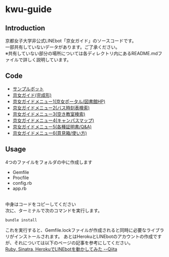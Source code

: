 # kwu-guide
## Introduction
京都女子大学非公式LINEbot「京女ガイド」のソースコードです。<br>
一部共有していないデータがあります。ご了承ください。<br>
※共有していない部分の場所については各ディレクトリ内にあるREADME.mdファイルで詳しく説明しています。
## Code
- [サンプルボット](https://github.com/yuzu-ginger/kwu-guide/tree/main/sample)
- [京女ガイド(完成形)](https://github.com/yuzu-ginger/kwu-guide/tree/main/kwu_guide_all)
- [京女ガイドメニュー1(京女ポータル/図書館HP)](https://github.com/yuzu-ginger/kwu-guide/tree/main/menu1)
- [京女ガイドメニュー2(バス時刻表検索)](https://github.com/yuzu-ginger/kwu-guide/tree/main/menu2)
- [京女ガイドメニュー3(空き教室検索)](https://github.com/yuzu-ginger/kwu-guide/tree/main/menu3)
- [京女ガイドメニュー4(キャンパスマップ)](https://github.com/yuzu-ginger/kwu-guide/tree/main/menu4)
- [京女ガイドメニュー5(各種証明書/Q&A)](https://github.com/yuzu-ginger/kwu-guide/tree/main/menu5)
- [京女ガイドメニュー6(意見箱/使い方)](https://github.com/yuzu-ginger/kwu-guide/tree/main/menu6)
## Usage
4つのファイルをフォルダの中に作成します
- Gemfile
- Procfile
- config.rb
- app.rb
<br>
中身はコードをコピーしてください
<br>
次に、ターミナルで次のコマンドを実行します。

```
bundle install
```

これを実行すると、Gemfile.lockファイルが作成されると同時に必要なライブラリがインストールされます。
あとはHerokuとLINEbotのアカウントの作成ですが、それについては以下のページの記事を参考にしてください。<br>
[Ruby, Sinatra, HerokuでLINEbotを動かしてみた --Qiita](https://qiita.com/Yuzu_Ginger/items/18edc58bd039fc19ad53)
